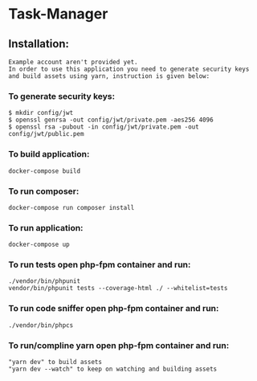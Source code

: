 # Task-Manager

## Installation:
    Example account aren't provided yet.
    In order to use this application you need to generate security keys and build assets using yarn, instruction is given below:

### To generate security keys:
    $ mkdir config/jwt
    $ openssl genrsa -out config/jwt/private.pem -aes256 4096
    $ openssl rsa -pubout -in config/jwt/private.pem -out config/jwt/public.pem

### To build application:
    docker-compose build
    
### To run composer:
    docker-compose run composer install

### To run application:
    docker-compose up 

### To run tests open php-fpm container and run:
    ./vendor/bin/phpunit
    vendor/bin/phpunit tests --coverage-html ./ --whitelist=tests
    
### To run code sniffer open php-fpm container and run:
    ./vendor/bin/phpcs

### To run/compline yarn open php-fpm container and run:
    "yarn dev" to build assets
    "yarn dev --watch" to keep on watching and building assets
